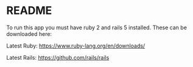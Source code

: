# README

To run this app you must have ruby 2 and rails 5 installed.  These can be downloaded here:

Latest Ruby: https://www.ruby-lang.org/en/downloads/

Latest Rails: https://github.com/rails/rails
